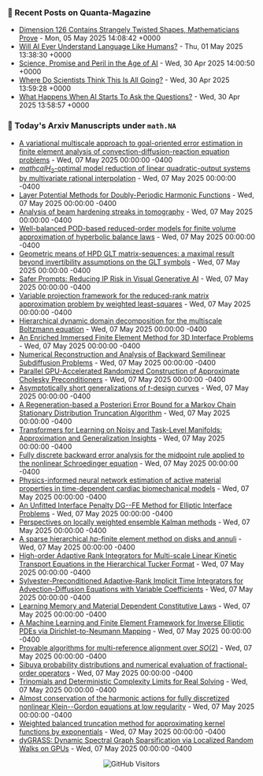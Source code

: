 ### 📝 Recent Posts on Quanta-Magazine
<!-- quanta starts -->
* <a href="https://www.quantamagazine.org/dimension-126-contains-strangely-twisted-shapes-mathematicians-prove-20250505/">Dimension 126 Contains Strangely Twisted Shapes, Mathematicians Prove</a> - Mon, 05 May 2025 14:08:42 +0000
* <a href="https://www.quantamagazine.org/will-ai-ever-understand-language-like-humans-20250501/">Will AI Ever Understand Language Like Humans?</a> - Thu, 01 May 2025 13:38:30 +0000
* <a href="https://www.quantamagazine.org/ai-changes-science-and-math-forever-20250430/">Science, Promise and Peril in the Age of AI</a> - Wed, 30 Apr 2025 14:00:50 +0000
* <a href="https://www.quantamagazine.org/where-do-scientists-think-this-is-all-going-20250430/">Where Do Scientists Think This Is All Going?</a> - Wed, 30 Apr 2025 13:59:28 +0000
* <a href="https://www.quantamagazine.org/what-happens-when-ai-starts-to-ask-the-questions-20250430/">What Happens When AI Starts To Ask the Questions?</a> - Wed, 30 Apr 2025 13:58:57 +0000
<!-- quanta ends -->


### 📝 Today's Arxiv Manuscripts under ``math.NA``
<!-- arxiv-math-na starts -->
* <a href="https://arxiv.org/abs/2505.02946">A variational multiscale approach to goal-oriented error estimation in finite element analysis of convection-diffusion-reaction equation problems</a> - Wed, 07 May 2025 00:00:00 -0400
* <a href="https://arxiv.org/abs/2505.03057">$mathcal{H}_2$-optimal model reduction of linear quadratic-output systems by multivariate rational interpolation</a> - Wed, 07 May 2025 00:00:00 -0400
* <a href="https://arxiv.org/abs/2505.03074">Layer Potential Methods for Doubly-Periodic Harmonic Functions</a> - Wed, 07 May 2025 00:00:00 -0400
* <a href="https://arxiv.org/abs/2505.03095">Analysis of beam hardening streaks in tomography</a> - Wed, 07 May 2025 00:00:00 -0400
* <a href="https://arxiv.org/abs/2505.03237">Well-balanced POD-based reduced-order models for finite volume approximation of hyperbolic balance laws</a> - Wed, 07 May 2025 00:00:00 -0400
* <a href="https://arxiv.org/abs/2505.03256">Geometric means of HPD GLT matrix-sequences: a maximal result beyond invertibility assumptions on the GLT symbols</a> - Wed, 07 May 2025 00:00:00 -0400
* <a href="https://arxiv.org/abs/2505.03338">Safer Prompts: Reducing IP Risk in Visual Generative AI</a> - Wed, 07 May 2025 00:00:00 -0400
* <a href="https://arxiv.org/abs/2505.03347">Variable projection framework for the reduced-rank matrix approximation problem by weighted least-squares</a> - Wed, 07 May 2025 00:00:00 -0400
* <a href="https://arxiv.org/abs/2505.03360">Hierarchical dynamic domain decomposition for the multiscale Boltzmann equation</a> - Wed, 07 May 2025 00:00:00 -0400
* <a href="https://arxiv.org/abs/2505.03598">An Enriched Immersed Finite Element Method for 3D Interface Problems</a> - Wed, 07 May 2025 00:00:00 -0400
* <a href="https://arxiv.org/abs/2505.03625">Numerical Reconstruction and Analysis of Backward Semilinear Subdiffusion Problems</a> - Wed, 07 May 2025 00:00:00 -0400
* <a href="https://arxiv.org/abs/2505.02977">Parallel GPU-Accelerated Randomized Construction of Approximate Cholesky Preconditioners</a> - Wed, 07 May 2025 00:00:00 -0400
* <a href="https://arxiv.org/abs/2505.03056">Asymptotically short generalizations of $t$-design curves</a> - Wed, 07 May 2025 00:00:00 -0400
* <a href="https://arxiv.org/abs/2505.03157">A Regeneration-based a Posteriori Error Bound for a Markov Chain Stationary Distribution Truncation Algorithm</a> - Wed, 07 May 2025 00:00:00 -0400
* <a href="https://arxiv.org/abs/2505.03205">Transformers for Learning on Noisy and Task-Level Manifolds: Approximation and Generalization Insights</a> - Wed, 07 May 2025 00:00:00 -0400
* <a href="https://arxiv.org/abs/2505.03271">Fully discrete backward error analysis for the midpoint rule applied to the nonlinear Schroedinger equation</a> - Wed, 07 May 2025 00:00:00 -0400
* <a href="https://arxiv.org/abs/2505.03382">Physics-informed neural network estimation of active material properties in time-dependent cardiac biomechanical models</a> - Wed, 07 May 2025 00:00:00 -0400
* <a href="https://arxiv.org/abs/2312.15402">An Unfitted Interface Penalty DG--FE Method for Elliptic Interface Problems</a> - Wed, 07 May 2025 00:00:00 -0400
* <a href="https://arxiv.org/abs/2402.00027">Perspectives on locally weighted ensemble Kalman methods</a> - Wed, 07 May 2025 00:00:00 -0400
* <a href="https://arxiv.org/abs/2402.12831">A sparse hierarchical $hp$-finite element method on disks and annuli</a> - Wed, 07 May 2025 00:00:00 -0400
* <a href="https://arxiv.org/abs/2406.19479">High-order Adaptive Rank Integrators for Multi-scale Linear Kinetic Transport Equations in the Hierarchical Tucker Format</a> - Wed, 07 May 2025 00:00:00 -0400
* <a href="https://arxiv.org/abs/2410.19662">Sylvester-Preconditioned Adaptive-Rank Implicit Time Integrators for Advection-Diffusion Equations with Variable Coefficients</a> - Wed, 07 May 2025 00:00:00 -0400
* <a href="https://arxiv.org/abs/2502.05463">Learning Memory and Material Dependent Constitutive Laws</a> - Wed, 07 May 2025 00:00:00 -0400
* <a href="https://arxiv.org/abs/2504.03895">A Machine Learning and Finite Element Framework for Inverse Elliptic PDEs via Dirichlet-to-Neumann Mapping</a> - Wed, 07 May 2025 00:00:00 -0400
* <a href="https://arxiv.org/abs/2504.19140">Provable algorithms for multi-reference alignment over $SO(2)$</a> - Wed, 07 May 2025 00:00:00 -0400
* <a href="https://arxiv.org/abs/2504.21523">Sibuya probability distributions and numerical evaluation of fractional-order operators</a> - Wed, 07 May 2025 00:00:00 -0400
* <a href="https://arxiv.org/abs/2202.06115">Trinomials and Deterministic Complexity Limits for Real Solving</a> - Wed, 07 May 2025 00:00:00 -0400
* <a href="https://arxiv.org/abs/2406.12363">Almost conservation of the harmonic actions for fully discretized nonlinear Klein--Gordon equations at low regularity</a> - Wed, 07 May 2025 00:00:00 -0400
* <a href="https://arxiv.org/abs/2503.03183">Weighted balanced truncation method for approximating kernel functions by exponentials</a> - Wed, 07 May 2025 00:00:00 -0400
* <a href="https://arxiv.org/abs/2505.02741">dyGRASS: Dynamic Spectral Graph Sparsification via Localized Random Walks on GPUs</a> - Wed, 07 May 2025 00:00:00 -0400
<!-- arxiv-math-na ends -->

<div align="center">
  
![GitHub Visitors](https://api.visitorbadge.io/api/visitors?path=https%3A%2F%2Fgithub.com%2Flowrank&label=profile%20views&labelColor=%231e1e2e&countColor=%23cba6f7)



</div>
